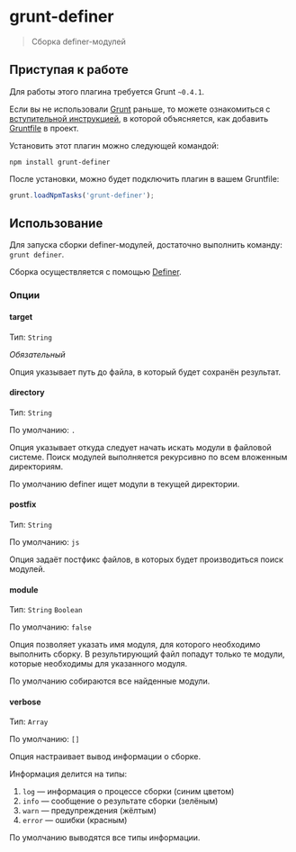 # grunt-definer

> Сборка definer-модулей

## Приступая к работе

Для работы этого плагина требуется Grunt `~0.4.1`.

Если вы не использовали [Grunt](http://gruntjs.com/) раньше, то можете ознакомиться с [вступительной инструкцией](http://gruntjs.com/getting-started), в которой объясняется, как добавить [Gruntfile](http://gruntjs.com/sample-gruntfile) в проект.

Установить этот плагин можно следующей командой:

```shell
npm install grunt-definer
```

После установки, можно будет подключить плагин в вашем Gruntfile:

```js
grunt.loadNpmTasks('grunt-definer');
```

## Использование

Для запуска сборки definer-модулей, достаточно выполнить команду: `grunt definer`.

Сборка осуществляется с помощью [Definer](https://github.com/tenorok/definer).

### Опции

#### target

Тип: `String`

_Обязательный_

Опция указывает путь до файла, в который будет сохранён результат.

#### directory

Тип: `String`

По умолчанию: `.`

Опция указывает откуда следует начать искать модули в файловой системе. Поиск модулей выполняется рекурсивно по всем вложенным директориям.

По умолчанию definer ищет модули в текущей директории.

#### postfix

Тип: `String`

По умолчанию: `js`

Опция задаёт постфикс файлов, в которых будет производиться поиск модулей.

#### module

Тип: `String` `Boolean`

По умолчанию: `false`

Опция позволяет указать имя модуля, для которого необходимо выполнить сборку. В результирующий файл попадут только те модули, которые необходимы для указанного модуля.

По умолчанию собираются все найденные модули.

#### verbose

Тип: `Array`

По умолчанию: `[]`

Опция настраивает вывод информации о сборке.

Информация делится на типы:

1. `log` — информация о процессе сборки (синим цветом)
2. `info` — сообщение о результате сборки (зелёным)
3. `warn` — предупреждения (жёлтым)
4. `error` — ошибки (красным)

По умолчанию выводятся все типы информации.
